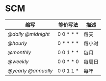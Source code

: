 # SCM

| 缩写                  | 等价写法  | 描述   |
| --------------------- | --------- | ------ |
| *@daily* *@midnight*  | 0 0 * * * | 每天   |
| *@hourly*             | 0 * * * * | 每小时 |
| *@monthly*            | 0 0 1 * * | 每月   |
| *@weekly*             | 0 0 * * 0 | 每周日 |
| *@yearly* *@annually* | 0 0 1 1 * | 每年   |

